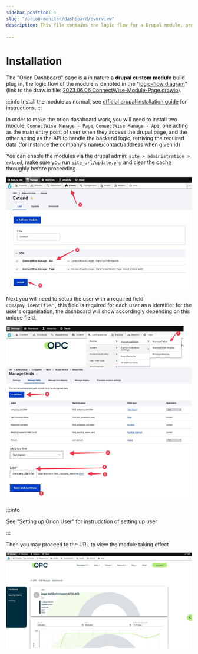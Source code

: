```yaml
---
sidebar_position: 1
slug: "/orion-monitor/dashboard/overview"
description: This file contains the logic flow for a Drupal module, providing a detailed overview of how the module works and how it interacts with the Drupal platform. The logic flow diagram breaks down the module's functionality into a series of steps and illustrates how data flows between these steps.

---
```


# Installation
The "Orion Dashboard" page is a in nature a **drupal custom module** build plug in, the logic flow of the module is denoted in the "[logic-flow diagram](assets/image-20230608105209780.png)" (link to the draw.io file: [2023.06.06 ConnectWise-Module-Page.drawio](./src/2023.06.06%20ConnectWise-Module-Page.drawio)).

:::info
Install the module as normal, see [official drupal installation guide](https://www.drupal.org/documentation/install/) for instructions.
:::

 In order to make the orion dashboard work, you will need to install two module: `ConnectWise Manage - Page`, `ConnectWise Manage - Api`, one acting as the main entry point of user when they access the drupal page, and the other acting as the API to handle the backend logic, retriving the required data (for instance the company's name/contact/address when given id)

You can enable the modules via the drupal admin: `site > administration > extend`, make sure you run `site_url/update.php` and clear the cache throughly before proceeding.

![2023.06.08 - 10_51_26 -  [Google Chrome-Extend  OPC] -](assets/2023.06.08%20-%2010_51_26%20-%20%20%5BGoogle%20Chrome-Extend%20%20OPC%5D%20-.jpg)

Next you will need to setup the user with a required field `comapny_identifier` , this field is required for each user as a identifier for the user's organisation, the dashboard will show accordingly depending on this unique field.

![2023.06.08 - 10_56_49 -  [Google Chrome-CW Module - Dashboard  OPC] -](assets/2023.06.08%20-%2010_56_49%20-%20%20%5BGoogle%20Chrome-CW%20Module%20-%20Dashboard%20%20OPC%5D%20-.jpg)

:::info

See "Setting up Orion User" for instrudction of setting up user

:::

Then you may proceed to the URL to view the module taking effect

![2023.06.08 - 10_54_45 -  [Google Chrome-CW Module - Dashboard  OPC] -](assets/2023.06.08%20-%2010_54_45%20-%20%20%5BGoogle%20Chrome-CW%20Module%20-%20Dashboard%20%20OPC%5D%20-.jpg)

